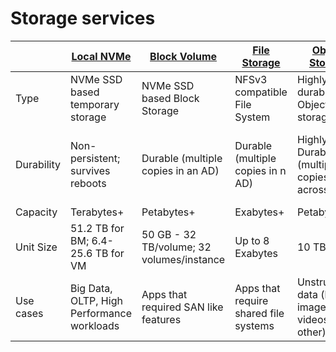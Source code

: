 # Storage services

|      | [Local NVMe](OCI-BlockStorage.md) | [Block Volume](OCI-BlockStorage.md) | [File Storage](OCI-FileStorage.md) | [Object Storage](OCI-BlockStorage.md) | Archive Storage |
| --- | --- | --- | --- | --- | --- |
| Type | NVMe SSD based temporary storage | NVMe SSD based Block Storage | NFSv3 compatible File System | Highly durable Object storage | Long-term archival and backup |
| Durability | Non-persistent; survives reboots | Durable (multiple copies in an AD) | Durable (multiple copies in n AD) | Highly Durable (multiple copies across ADs) | Highly Durable (multiple copies across ADs)
| Capacity | Terabytes+ | Petabytes+ | Exabytes+ | Petabytes+ | Petabytes+ |
| Unit Size | 51.2 TB for BM; 6.4-25.6 TB for VM | 50 GB - 32 TB/volume; 32 volumes/instance | Up to 8 Exabytes | 10 TB/object | 10 TB/object |
| Use cases | Big Data, OLTP, High Performance workloads | Apps that required SAN like features | Apps that require shared file systems | Unstructured data (logs, images, videos, other) | Long term archival and backups |
